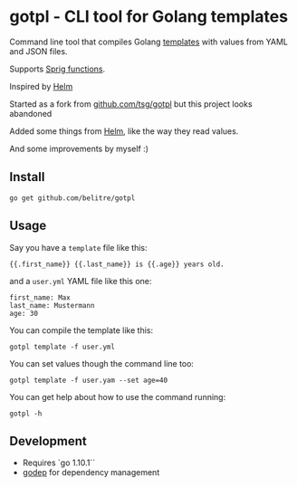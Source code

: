 # gotpl - CLI tool for Golang templates

Command line tool that compiles Golang
[templates](http://golang.org/pkg/text/template/) with values from YAML and JSON files.

Supports [Sprig functions](https://github.com/Masterminds/sprig).

Inspired by [Helm](https://github.com/kubernetes/helm)

Started as a fork from [github.com/tsg/gotpl](https://github.com/tsg/gotpl) but this project looks abandoned

Added some things from [Helm](https://github.com/kubernetes/helm), like the way they read values.

And some improvements by myself :)

## Install

    go get github.com/belitre/gotpl

## Usage

Say you have a `template` file like this:

    {{.first_name}} {{.last_name}} is {{.age}} years old.

and a `user.yml` YAML file like this one:

    first_name: Max
    last_name: Mustermann
    age: 30

You can compile the template like this:

    gotpl template -f user.yml

You can set values though the command line too:

    gotpl template -f user.yam --set age=40

You can get help about how to use the command running:

    gotpl -h

## Development

* Requires `go 1.10.1``
* [godep](https://github.com/tools/godep) for dependency management